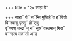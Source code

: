 +++
title = "२० साहा ये"

+++
साहा᳓ ये᳓ स᳓न्ति मुष्टिहे᳓व ह᳓वियो  
वि᳓श्वासु पृत्सु᳓ हो᳓तृषु  
वृ᳓ष्णश् चन्द्रा᳓न् न᳓ सुश्र᳓वस्तमान् गिरा᳓  
व᳓न्दस्व मरु᳓तो अ᳓ह